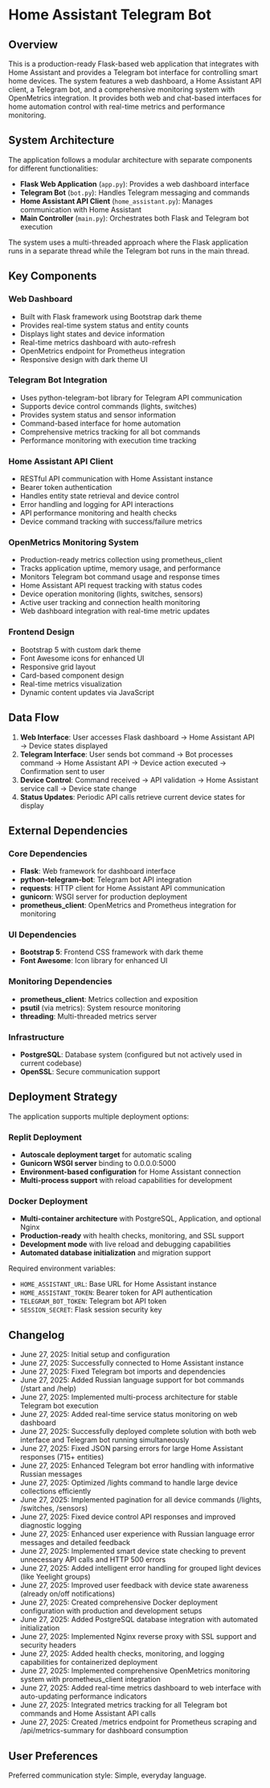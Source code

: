 # Home Assistant Telegram Bot

## Overview

This is a production-ready Flask-based web application that integrates with Home Assistant and provides a Telegram bot interface for controlling smart home devices. The system features a web dashboard, a Home Assistant API client, a Telegram bot, and a comprehensive monitoring system with OpenMetrics integration. It provides both web and chat-based interfaces for home automation control with real-time metrics and performance monitoring.

## System Architecture

The application follows a modular architecture with separate components for different functionalities:

- **Flask Web Application** (`app.py`): Provides a web dashboard interface
- **Telegram Bot** (`bot.py`): Handles Telegram messaging and commands
- **Home Assistant API Client** (`home_assistant.py`): Manages communication with Home Assistant
- **Main Controller** (`main.py`): Orchestrates both Flask and Telegram bot execution

The system uses a multi-threaded approach where the Flask application runs in a separate thread while the Telegram bot runs in the main thread.

## Key Components

### Web Dashboard
- Built with Flask framework using Bootstrap dark theme
- Provides real-time system status and entity counts
- Displays light states and device information
- Real-time metrics dashboard with auto-refresh
- OpenMetrics endpoint for Prometheus integration
- Responsive design with dark theme UI

### Telegram Bot Integration
- Uses python-telegram-bot library for Telegram API communication
- Supports device control commands (lights, switches)
- Provides system status and sensor information
- Command-based interface for home automation
- Comprehensive metrics tracking for all bot commands
- Performance monitoring with execution time tracking

### Home Assistant API Client
- RESTful API communication with Home Assistant instance
- Bearer token authentication
- Handles entity state retrieval and device control
- Error handling and logging for API interactions
- API performance monitoring and health checks
- Device command tracking with success/failure metrics

### OpenMetrics Monitoring System
- Production-ready metrics collection using prometheus_client
- Tracks application uptime, memory usage, and performance
- Monitors Telegram bot command usage and response times
- Home Assistant API request tracking with status codes
- Device operation monitoring (lights, switches, sensors)
- Active user tracking and connection health monitoring
- Web dashboard integration with real-time metric updates

### Frontend Design
- Bootstrap 5 with custom dark theme
- Font Awesome icons for enhanced UI
- Responsive grid layout
- Card-based component design
- Real-time metrics visualization
- Dynamic content updates via JavaScript

## Data Flow

1. **Web Interface**: User accesses Flask dashboard → Home Assistant API → Device states displayed
2. **Telegram Interface**: User sends bot command → Bot processes command → Home Assistant API → Device action executed → Confirmation sent to user
3. **Device Control**: Command received → API validation → Home Assistant service call → Device state change
4. **Status Updates**: Periodic API calls retrieve current device states for display

## External Dependencies

### Core Dependencies
- **Flask**: Web framework for dashboard interface
- **python-telegram-bot**: Telegram bot API integration
- **requests**: HTTP client for Home Assistant API communication
- **gunicorn**: WSGI server for production deployment
- **prometheus_client**: OpenMetrics and Prometheus integration for monitoring

### UI Dependencies
- **Bootstrap 5**: Frontend CSS framework with dark theme
- **Font Awesome**: Icon library for enhanced UI

### Monitoring Dependencies
- **prometheus_client**: Metrics collection and exposition
- **psutil** (via metrics): System resource monitoring
- **threading**: Multi-threaded metrics server

### Infrastructure
- **PostgreSQL**: Database system (configured but not actively used in current codebase)
- **OpenSSL**: Secure communication support

## Deployment Strategy

The application supports multiple deployment options:

### Replit Deployment
- **Autoscale deployment target** for automatic scaling
- **Gunicorn WSGI server** binding to 0.0.0.0:5000
- **Environment-based configuration** for Home Assistant connection
- **Multi-process support** with reload capabilities for development

### Docker Deployment  
- **Multi-container architecture** with PostgreSQL, Application, and optional Nginx
- **Production-ready** with health checks, monitoring, and SSL support
- **Development mode** with live reload and debugging capabilities
- **Automated database initialization** and migration support

Required environment variables:
- `HOME_ASSISTANT_URL`: Base URL for Home Assistant instance
- `HOME_ASSISTANT_TOKEN`: Bearer token for API authentication
- `TELEGRAM_BOT_TOKEN`: Telegram bot API token
- `SESSION_SECRET`: Flask session security key

## Changelog

- June 27, 2025: Initial setup and configuration
- June 27, 2025: Successfully connected to Home Assistant instance
- June 27, 2025: Fixed Telegram bot imports and dependencies
- June 27, 2025: Added Russian language support for bot commands (/start and /help)
- June 27, 2025: Implemented multi-process architecture for stable Telegram bot execution
- June 27, 2025: Added real-time service status monitoring on web dashboard
- June 27, 2025: Successfully deployed complete solution with both web interface and Telegram bot running simultaneously
- June 27, 2025: Fixed JSON parsing errors for large Home Assistant responses (715+ entities)
- June 27, 2025: Enhanced Telegram bot error handling with informative Russian messages
- June 27, 2025: Optimized /lights command to handle large device collections efficiently
- June 27, 2025: Implemented pagination for all device commands (/lights, /switches, /sensors)
- June 27, 2025: Fixed device control API responses and improved diagnostic logging
- June 27, 2025: Enhanced user experience with Russian language error messages and detailed feedback
- June 27, 2025: Implemented smart device state checking to prevent unnecessary API calls and HTTP 500 errors
- June 27, 2025: Added intelligent error handling for grouped light devices (like Yeelight groups)
- June 27, 2025: Improved user feedback with device state awareness (already on/off notifications)
- June 27, 2025: Created comprehensive Docker deployment configuration with production and development setups
- June 27, 2025: Added PostgreSQL database integration with automated initialization
- June 27, 2025: Implemented Nginx reverse proxy with SSL support and security headers
- June 27, 2025: Added health checks, monitoring, and logging capabilities for containerized deployment
- June 27, 2025: Implemented comprehensive OpenMetrics monitoring system with prometheus_client integration
- June 27, 2025: Added real-time metrics dashboard to web interface with auto-updating performance indicators
- June 27, 2025: Integrated metrics tracking for all Telegram bot commands and Home Assistant API calls
- June 27, 2025: Created /metrics endpoint for Prometheus scraping and /api/metrics-summary for dashboard consumption

## User Preferences

Preferred communication style: Simple, everyday language.